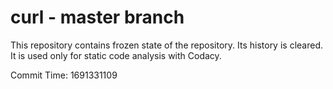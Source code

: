 # curl - master branch

This repository contains frozen state of the repository.
Its history is cleared. It is used only for static code
analysis with Codacy.

Commit Time: 1691331109